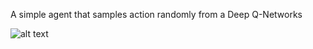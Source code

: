 A simple agent that samples action randomly from a Deep Q-Networks

![alt text](/assets/library/agents/A003/thumbnail.png)